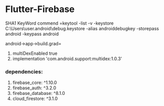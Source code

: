 # Flutter-Firebase

SHA1 KeyWord commend =keytool -list -v -keystore C:\Users\user\.android\debug.keystore -alias androiddebugkey -storepass android -keypass android

android->app->build.grad=
1. multiDexEnabled true
2. implementation 'com.android.support:multidex:1.0.3'

### dependencies:
1. firebase_core: ^1.10.0
2. firebase_auth: ^3.2.0
3. firebase_database: ^8.1.0
4. cloud_firestore: ^3.1.0
